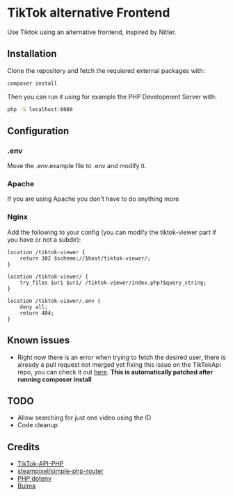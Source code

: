 # TikTok alternative Frontend
Use Tiktok using an alternative frontend, inspired by Nitter.

## Installation
Clone the repository and fetch the requiered external packages with:
```bash
composer install
```

Then you can run it using for example the PHP Development Server with:
```bash
php -S localhost:8080
```

## Configuration
### .env
Move the .env.example file to .env and modify it.

### Apache
If you are using Apache you don't have to do anything more

### Nginx
Add the following to your config (you can modify the tiktok-viewer part if you have or not a subdir):
```
location /tiktok-viewer {
    return 302 $scheme://$host/tiktok-viewer/;
}

location /tiktok-viewer/ {
    try_files $uri $uri/ /tiktok-viewer/index.php?$query_string;
}

location /tiktok-viewer/.env {
    deny all;
    return 404;
}
```

## Known issues
* Right now there is an error when trying to fetch the desired user, there is already a pull request not merged yet fixing this issue on the TikTokApi repo, you can check it out [here](https://github.com/ssovit/TikTok-API-PHP/pull/43).  **This is automatically patched after running composer install**

## TODO
* Allow searching for just one video using the ID
* Code cleanup

## Credits
* [TikTok-API-PHP](https://github.com/ssovit/TikTok-API-PHP)
* [steampixel/simple-php-router](https://github.com/steampixel/simple-php-router)
* [PHP dotenv](https://github.com/vlucas/phpdotenv)
* [Bulma](https://github.com/jgthms/bulma)
